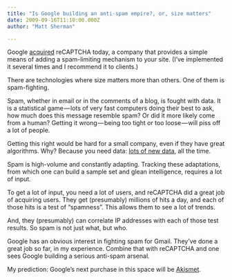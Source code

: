 ```yaml
---
title: "Is Google building an anti-spam empire?, or, size matters"
date: 2009-09-16T11:10:00.000Z
author: "Matt Sherman"

---
```


Google [acquired](http://googleblog.blogspot.com/2009/09/teaching-computers-to-read-google.html) reCAPTCHA today, a company that provides a simple means of adding a spam-limiting mechanism to your site. (I’ve implemented it several times and I recommend it to clients.)

There are technologies where size matters more than others. One of them is spam-fighting.

Spam, whether in email or in the comments of a blog, is fought with data. It is a statistical game — lots of very fast computers doing their best to ask, how much does this message resemble spam? Or did it more likely come from a human? Getting it wrong — being too tight or too loose — will piss off a lot of people.

Getting this right would be hard for a small company, even if they have great algorithms. Why? Because you need data: [lots of new data](/blog/post/Ite28099s-the-data-not-the-algorithm.aspx), all the time.

Spam is high-volume and constantly adapting. Tracking these adaptations, from which one can build a sample set and glean intelligence, requires a lot of input.

To get a lot of input, you need a lot of users, and reCAPTCHA did a great job of acquiring users. They get (presumably) millions of hits a day, and each of those hits is a test of “spamness”. This allows them to see a lot of trends.

And, they (presumably) can correlate IP addresses with each of those test results. So spam is not just what, but who.

Google has an obvious interest in fighting spam for Gmail. They’ve done a great job so far, in my experience. Combine that with reCAPTCHA and one sees Google building a serious anti-spam arsenal.

My prediction: Google’s next purchase in this space will be [Akismet](http://akismet.com/).
